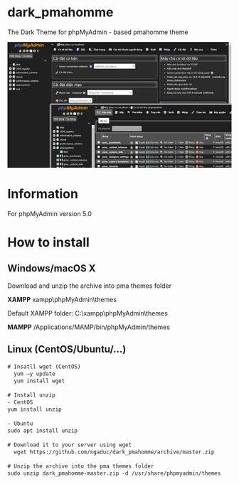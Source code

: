 # dark_pmahomme
The Dark Theme for phpMyAdmin - based pmahomme theme

<img src="https://github.com/ngaduc/dark_pmahomme/raw/master/screen.png">

# Information
For phpMyAdmin version 5.0

# How to install

## Windows/macOS X

  Download and unzip the archive into pma themes folder
  
<b>XAMPP</b>
xampp\phpMyAdmin\themes

Default XAMPP folder: C:\xampp\phpMyAdmin\themes

<b>MAMPP</b>
/Applications/MAMP/bin/phpMyAdmin/themes

## Linux (CentOS/Ubuntu/...)

    # Insatll wget (CentOS)
      yum –y update
      yum install wget
      
    # Install unzip
    - CentOS
    yum install unzip
    
    - Ubuntu
    sudo apt install unzip
    
    # Download it to your server using wget
	  wget https://github.com/ngaduc/dark_pmahomme/archive/master.zip
    
    # Unzip the archive into the pma themes folder
    sudo unzip dark_pmahomme-master.zip -d /usr/share/phpmyadmin/themes
    
